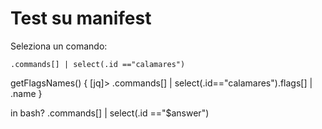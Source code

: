 # Test su manifest 


Seleziona un comando:
```
.commands[] | select(.id =="calamares")
```

getFlagsNames() {
[jq]> .commands[] | select(.id=="calamares").flags[] | .name
}



in bash?
.commands[] | select(.id =="$answer")